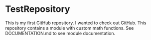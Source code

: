 # TestRepository
This is my first GitHub repository. I wanted to check out GitHub. 
This repository contains a module with custom math functions. 
See DOCUMENTATION.md to see module documentation. 

